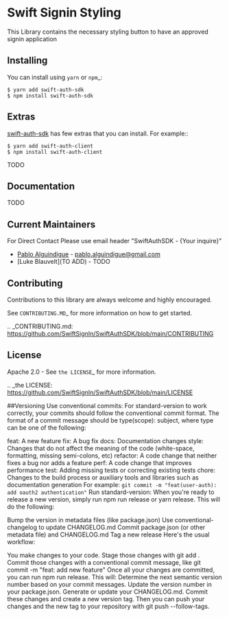 Swift Signin Styling
==========================

This Library contains the necessary styling button to have an approved signin application

Installing
----------

You can install using `yarn` or `npm`_:

    $ yarn add swift-auth-sdk
    $ npm install swift-auth-sdk

Extras
------

[swift-auth-sdk](https://github.com/SwiftSignIn/SwiftAuthClient) has few extras that you can install. For example::

    $ yarn add swift-auth-client
    $ npm install swift-auth-client


TODO

Documentation
-------------

TODO

Current Maintainers
-------------------
For Direct Contact Please use email header "SwiftAuthSDK - {Your inquire}"

- [Pablo Alguindigue](https://www.linkedin.com/in/pablo-alguindigue-425a1887/) - pablo.alguindigue@gmail.com 
- [Luke Blauvelt](TO ADD) - TODO


Contributing
------------

Contributions to this library are always welcome and highly encouraged.

See `CONTRIBUTING.MD`_ for more information on how to get started.

.. _CONTRIBUTING.md: https://github.com/SwiftSignIn/SwiftAuthSDK/blob/main/CONTRIBUTING

License
-------

Apache 2.0 - See `the LICENSE`_ for more information.

.. _the LICENSE: https://github.com/SwiftSignIn/SwiftAuthSDK/blob/main/LICENSE

##Versioning
Use conventional commits: For standard-version to work correctly, your commits should follow the conventional commit format. The format of a commit message should be type(scope): subject, where type can be one of the following:

feat: A new feature
fix: A bug fix
docs: Documentation changes
style: Changes that do not affect the meaning of the code (white-space, formatting, missing semi-colons, etc)
refactor: A code change that neither fixes a bug nor adds a feature
perf: A code change that improves performance
test: Adding missing tests or correcting existing tests
chore: Changes to the build process or auxiliary tools and libraries such as documentation generation
For example:
```git commit -m "feat(user-auth): add oauth2 authentication"```
Run standard-version: When you're ready to release a new version, simply run npm run release or yarn release. This will do the following:

Bump the version in metadata files (like package.json)
Use conventional-changelog to update CHANGELOG.md
Commit package.json (or other metadata file) and CHANGELOG.md
Tag a new release
Here's the usual workflow:

You make changes to your code.
Stage those changes with git add .
Commit those changes with a conventional commit message, like git commit -m "feat: add new feature"
Once all your changes are committed, you can run npm run release. This will:
Determine the next semantic version number based on your commit messages.
Update the version number in your package.json.
Generate or update your CHANGELOG.md.
Commit these changes and create a new version tag.
Then you can push your changes and the new tag to your repository with git push --follow-tags.